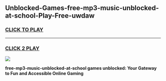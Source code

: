 
## Unblocked-Games-free-mp3-music-unblocked-at-school-Play-Free-uwdaw
<h3>
<a href="https://premium76.site?title=free-mp3-music-unblocked-at-school&ref=20M">CLICK TO PLAY</a></h3>
<hr>

<h3>
<a href="https://premium76.site?title=free-mp3-music-unblocked-at-school&ref=20M">CLICK 2 PLAY</a>
  
</h3>

<a href="https://premium76.site?title=free-mp3-music-unblocked-at-school&ref=19M"><img src="https://clearcache.store/games.png"></a>


**free-mp3-music-unblocked-at-school games unblocked: Your Gateway to Fun and Accessible Online Gaming**

